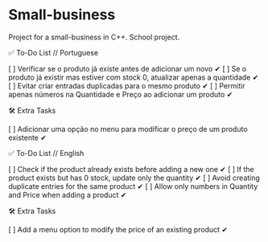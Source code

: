 # Small-business
Project for a small-business in C++.
School project.


✅ To-Do List // Portuguese

[ ] Verificar se o produto já existe antes de adicionar um novo ✔
[ ] Se o produto já existir mas estiver com stock 0, atualizar apenas a quantidade ✔
[ ] Evitar criar entradas duplicadas para o mesmo produto ✔
[ ] Permitir apenas números na Quantidade e Preço ao adicionar um produto ✔

🛠 Extra Tasks

[ ] Adicionar uma opção no menu para modificar o preço de um produto existente ✔

✅ To-Do List // English

[ ] Check if the product already exists before adding a new one ✔
[ ] If the product exists but has 0 stock, update only the quantity ✔
[ ] Avoid creating duplicate entries for the same product ✔
[ ] Allow only numbers in Quantity and Price when adding a product ✔

🛠 Extra Tasks

[ ] Add a menu option to modify the price of an existing product ✔
